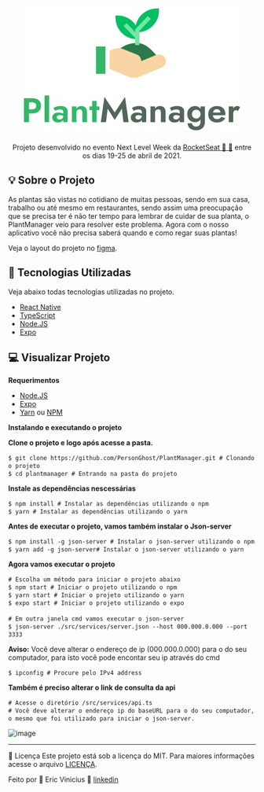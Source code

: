 <h1 align="center"><img alt="PlantManager" title="PlantManager" src="https://github.com/PersonGhost/PlantManager/blob/main/src/assets/logo.svg" style="max-width:100%;"></h1>
<p align="center">Projeto desenvolvido no evento Next Level Week da <a href="https://rocketseat">RocketSeat 🚀 💜</a> entre os dias 19-25 de abril de 2021.</p>

<h2><b>💡 Sobre o Projeto</b></h2>
<p>As plantas são vistas no cotidiano de muitas pessoas, sendo em sua casa, trabalho ou até mesmo em restaurantes, sendo assim uma preocupação que se precisa ter é não ter tempo para lembrar de cuidar de sua planta, o PlantManager veio para resolver este problema. Agora com o nosso aplicativo você não precisa saberá quando e como regar suas plantas!</p>

<p>Veja o layout do projeto no <a href="https://www.figma.com/file/jGBbCVh1IyA76Ly05WUpCs/Projeto-PlantManager" target="__blank">figma</a>.</p>

<h2><b>🚧 Tecnologias Utilizadas</b></h2>
<p>Veja abaixo todas tecnologias utilizadas no projeto.</p>

<ul>
  <li><a href="https://reactnative.dev/">React Native</a></li>
  <li><a href="https://www.typescriptlang.org/">TypeScript</a></li>
  <li><a href="https://nodejs.org/en/">Node.JS</a></li>
  <li><a href="https://expo.io/">Expo</a></li>
</ul>

<h2><b>💻 Visualizar Projeto</b></h2>
<p><b>Requerimentos</b></p>
<ul>
  <li><a href="https://nodejs.org/en/">Node.JS</a></li>
  <li><a href="https://expo.io/">Expo</a></li>
  <li><a href="https://yarnpkg.com/">Yarn</a> ou <a href="https://www.npmjs.com/">NPM</a></li>
</ul>
<p><b>Instalando e executando o projeto</b></p>

<p><b>Clone o projeto e logo após acesse a pasta.</b></p>

```
$ git clone https://github.com/PersonGhost/PlantManager.git # Clonando o projeto
$ cd plantmanager # Entrando na pasta do projeto
```

<p><b>Instale as dependências nescessárias</b></p>

```
$ npm install # Instalar as dependências utilizando o npm
$ yarn # Instalar as dependências utilizando o yarn
```

<p><b>Antes de executar o projeto, vamos também instalar o Json-server</b></p>

```
$ npm install -g json-server # Instalar o json-server utilizando o npm
$ yarn add -g json-server# Instalar o json-server utilizando o yarn
```

<p><b>Agora vamos executar o projeto</b></p>

```
# Escolha um método para iniciar o projeto abaixo
$ npm start # Iniciar o projeto utilizando o npm
$ yarn start # Iniciar o projeto utilizando o yarn
$ expo start # Iniciar o projeto utilizando o expo

# Em outra janela cmd vamos executar o json-server
$ json-server ./src/services/server.json --host 000.000.0.000 --port 3333
```

<p><b>Aviso:</b> Você deve alterar o endereço de ip (000.000.0.000) para o do seu computador, para isto você pode encontar seu ip através do cmd</p>

```
$ ipconfig # Procure pelo IPv4 address
```

<p><b>Também é preciso alterar o link de consulta da api</b></p>

```
# Acesse o diretório /src/services/api.ts
# Você deve alterar o endereço ip do baseURL para o do seu computador, o mesmo que foi utilizado para iniciar o json-server.
```
![image](https://user-images.githubusercontent.com/28011941/116101582-52348680-a684-11eb-91ad-d29977fc7be7.png)
<hr>
📝 Licença
Este projeto está sob a licença do MIT. Para maiores informações acesse o arquivo <a href="https://github.com/ericviinny/PlantManager/blob/main/LICENSE">LICENÇA</a>.

Feito por 💜  Eric Vinicius 👋 <a href="https://www.linkedin.com/in/eric-vinicius-nascimento-6215b8205/">linkedin</a>
